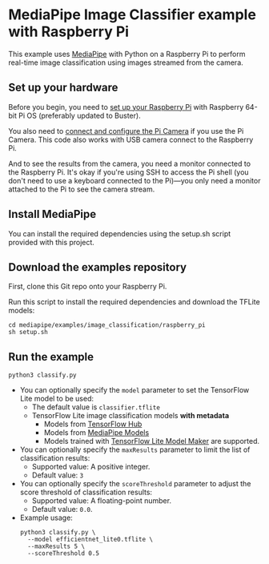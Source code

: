# MediaPipe Image Classifier example with Raspberry Pi

This example uses [MediaPipe](https://github.com/google/mediapipe) with Python on
a Raspberry Pi to perform real-time image classification using images
streamed from the camera.

## Set up your hardware

Before you begin, you need to
[set up your Raspberry Pi](https://projects.raspberrypi.org/en/projects/raspberry-pi-setting-up)
with Raspberry 64-bit Pi OS (preferably updated to Buster).

You also need to [connect and configure the Pi Camera](
https://www.raspberrypi.org/documentation/configuration/camera.md) if you use
the Pi Camera. This code also works with USB camera connect to the Raspberry Pi.

And to see the results from the camera, you need a monitor connected
to the Raspberry Pi. It's okay if you're using SSH to access the Pi shell
(you don't need to use a keyboard connected to the Pi)—you only need a monitor
attached to the Pi to see the camera stream.

## Install MediaPipe

You can install the required dependencies using the setup.sh script provided with this project.

## Download the examples repository

First, clone this Git repo onto your Raspberry Pi.

Run this script to install the required dependencies and download the TFLite models:

```
cd mediapipe/examples/image_classification/raspberry_pi
sh setup.sh
```

## Run the example
```
python3 classify.py
```
*   You can optionally specify the `model` parameter to set the TensorFlow Lite
    model to be used:
    *   The default value is `classifier.tflite`
    *   TensorFlow Lite image classification models **with metadata**  
        * Models from [TensorFlow Hub](https://tfhub.dev/tensorflow/collections/lite/task-library/image-classifier/1)
        * Models from [MediaPipe Models](https://developers.google.com/mediapipe/solutions/vision/image_classifier/index#models)
        * Models trained with [TensorFlow Lite Model Maker](https://developers.google.com/mediapipe/solutions/customization/image_classifier) are supported.
*   You can optionally specify the `maxResults` parameter to limit the list of
    classification results:
    *   Supported value: A positive integer.
    *   Default value: `3`
*   You can optionally specify the `scoreThreshold` parameter to adjust the
    score threshold of classification results:
    *   Supported value: A floating-point number.
    *   Default value: `0.0`.
*   Example usage:
    ```
    python3 classify.py \
      --model efficientnet_lite0.tflite \
      --maxResults 5 \
      --scoreThreshold 0.5
    ```

